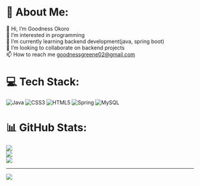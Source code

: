 # 💫 About Me:
👋 Hi, I’m Goodness Okoro<br>👀 I’m interested in programming<br>🌱 I’m currently learning backend development(java, spring boot)<br>💞️ I’m looking to collaborate on backend projects<br>📫 How to reach me goodnessgreene02@gmail.com


# 💻 Tech Stack:
![Java](https://img.shields.io/badge/java-%23ED8B00.svg?style=for-the-badge&logo=java&logoColor=white) ![CSS3](https://img.shields.io/badge/css3-%231572B6.svg?style=for-the-badge&logo=css3&logoColor=white) ![HTML5](https://img.shields.io/badge/html5-%23E34F26.svg?style=for-the-badge&logo=html5&logoColor=white) ![Spring](https://img.shields.io/badge/spring-%236DB33F.svg?style=for-the-badge&logo=spring&logoColor=white) ![MySQL](https://img.shields.io/badge/mysql-%2300f.svg?style=for-the-badge&logo=mysql&logoColor=white)
# 📊 GitHub Stats:
![](https://github-readme-stats.vercel.app/api?username=CodeWithGoodness&theme=dark&hide_border=false&include_all_commits=false&count_private=false)<br/>
![](https://github-readme-streak-stats.herokuapp.com/?user=CodeWithGoodness&theme=dark&hide_border=false)<br/>
![](https://github-readme-stats.vercel.app/api/top-langs/?username=CodeWithGoodness&theme=dark&hide_border=false&include_all_commits=false&count_private=false&layout=compact)

---
[![](https://visitcount.itsvg.in/api?id=CodeWithGoodness&icon=0&color=0)](https://visitcount.itsvg.in)
